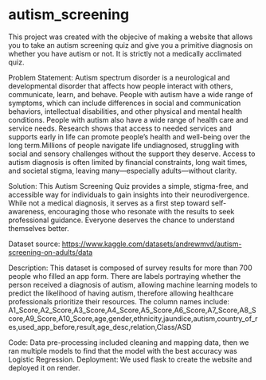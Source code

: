 # autism_screening 
This project was created with the objecive of making a website that allows you to take an autism screening quiz and give you a primitive diagnosis on whether you have autism or not. It is strictly not a medically acclimated quiz.

Problem Statement:
Autism spectrum disorder is a neurological and developmental disorder that affects how people interact with others, communicate, learn, and behave.
People with autism have a wide range of symptoms, which can include differences in social and communication behaviors, intellectual disabilities, and other physical and mental health conditions. People with autism also have a wide range of health care and service needs. Research shows that access to needed services and supports early in life can promote people’s health and well-being over the long term.Millions of people navigate life undiagnosed, struggling with social and sensory challenges without the support they deserve. Access to autism diagnosis is often limited by financial constraints, long wait times, and societal stigma, leaving many—especially adults—without clarity.

Solution:
This Autism Screening Quiz provides a simple, stigma-free, and accessible way for individuals to gain insights into their neurodivergence. While not a medical diagnosis, it serves as a first step toward self-awareness, encouraging those who resonate with the results to seek professional guidance. Everyone deserves the chance to understand themselves better.

Dataset source:
https://www.kaggle.com/datasets/andrewmvd/autism-screening-on-adults/data

Description:
This dataset is composed of survey results for more than 700 people who filled an app form. There are labels portraying whether the person received a diagnosis of autism, allowing machine learning models to predict the likelihood of having autism, therefore allowing healthcare professionals prioritize their resources.
The column names include: A1_Score,A2_Score,A3_Score,A4_Score,A5_Score,A6_Score,A7_Score,A8_Score,A9_Score,A10_Score,age,gender,ethnicity,jaundice,autism,country_of_res,used_app_before,result,age_desc,relation,Class/ASD

Code: Data pre-processing included cleaning and mapping data, then we ran multiple models to find that the model with the best accuracy was Logistic Regression.
Deployment: We used flask to create the website and deployed it on render.
